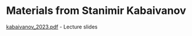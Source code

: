 # Materials from Stanimir Kabaivanov

[kabaivanov_2023.pdf](kabaivanov_2023.pdf) - Lecture slides  
